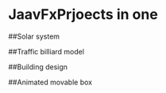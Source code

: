 # JaavFxPrjoects in one 

##Solar system 

##Traffic billiard model 

##Building design 

##Animated movable  box
